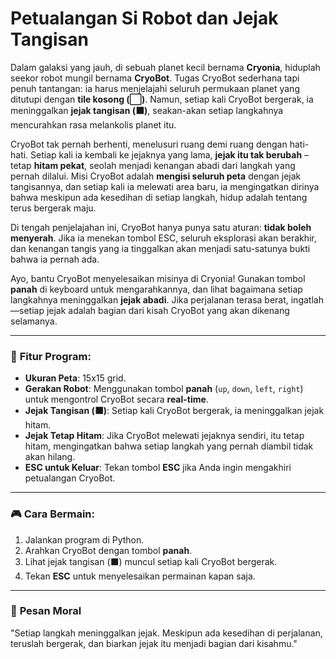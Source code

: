 # Petualangan Si Robot dan Jejak Tangisan

Dalam galaksi yang jauh, di sebuah planet kecil bernama **Cryonia**, hiduplah seekor robot mungil bernama **CryoBot**. Tugas CryoBot sederhana tapi penuh tantangan: ia harus menjelajahi seluruh permukaan planet yang ditutupi dengan **tile kosong (⬜)**. Namun, setiap kali CryoBot bergerak, ia meninggalkan **jejak tangisan (⬛)**, seakan-akan setiap langkahnya mencurahkan rasa melankolis planet itu.

CryoBot tak pernah berhenti, menelusuri ruang demi ruang dengan hati-hati. Setiap kali ia kembali ke jejaknya yang lama, **jejak itu tak berubah** – tetap **hitam pekat**, seolah menjadi kenangan abadi dari langkah yang pernah dilalui. Misi CryoBot adalah **mengisi seluruh peta** dengan jejak tangisannya, dan setiap kali ia melewati area baru, ia mengingatkan dirinya bahwa meskipun ada kesedihan di setiap langkah, hidup adalah tentang terus bergerak maju.

Di tengah penjelajahan ini, CryoBot hanya punya satu aturan: **tidak boleh menyerah**. Jika ia menekan tombol ESC, seluruh eksplorasi akan berakhir, dan kenangan tangis yang ia tinggalkan akan menjadi satu-satunya bukti bahwa ia pernah ada.  

Ayo, bantu CryoBot menyelesaikan misinya di Cryonia! Gunakan tombol **panah** di keyboard untuk mengarahkannya, dan lihat bagaimana setiap langkahnya meninggalkan **jejak abadi**. Jika perjalanan terasa berat, ingatlah—setiap jejak adalah bagian dari kisah CryoBot yang akan dikenang selamanya.

---

### 🚀 **Fitur Program**:  
- **Ukuran Peta**: 15x15 grid.
- **Gerakan Robot**: Menggunakan tombol **panah** (`up`, `down`, `left`, `right`) untuk mengontrol CryoBot secara **real-time**.
- **Jejak Tangisan (⬛)**: Setiap kali CryoBot bergerak, ia meninggalkan jejak hitam.
- **Jejak Tetap Hitam**: Jika CryoBot melewati jejaknya sendiri, itu tetap hitam, mengingatkan bahwa setiap langkah yang pernah diambil tidak akan hilang.
- **ESC untuk Keluar**: Tekan tombol **ESC** jika Anda ingin mengakhiri petualangan CryoBot.

---

### 🎮 **Cara Bermain**:  
1. Jalankan program di Python.
2. Arahkan CryoBot dengan tombol **panah**.
3. Lihat jejak tangisan (⬛) muncul setiap kali CryoBot bergerak.
4. Tekan **ESC** untuk menyelesaikan permainan kapan saja.

---

### 🌌 **Pesan Moral**  
"Setiap langkah meninggalkan jejak. Meskipun ada kesedihan di perjalanan, teruslah bergerak, dan biarkan jejak itu menjadi bagian dari kisahmu."


